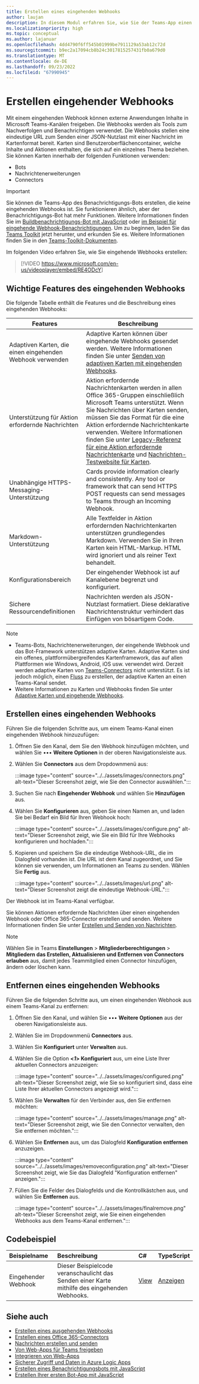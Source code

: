 ```yaml
---
title: Erstellen eines eingehenden Webhooks
author: laujan
description: In diesem Modul erfahren Sie, wie Sie der Teams-App einen eingehenden Webhook hinzufügen und alle externen Anforderungen mit diesem Webhook an Teams senden.
ms.localizationpriority: high
ms.topic: conceptual
ms.author: lajanuar
ms.openlocfilehash: 4dd4790f6ff545b01999be7911129a53ab12c72d
ms.sourcegitcommit: b9ec2a17094cb8b24c3017815257431fb0a679d0
ms.translationtype: MT
ms.contentlocale: de-DE
ms.lasthandoff: 09/23/2022
ms.locfileid: "67990945"
---
```

# <a name="create-incoming-webhooks"></a>Erstellen eingehender Webhooks

Mit einem eingehenden Webhook können externe Anwendungen Inhalte in Microsoft Teams-Kanälen freigeben. Die Webhooks werden als Tools zum Nachverfolgen und Benachrichtigen verwendet. Die Webhooks stellen eine eindeutige URL zum Senden einer JSON-Nutzlast mit einer Nachricht im Kartenformat bereit. Karten sind Benutzeroberflächencontainer, welche Inhalte und Aktionen enthalten, die sich auf ein einzelnes Thema beziehen. Sie können Karten innerhalb der folgenden Funktionen verwenden:

* Bots
* Nachrichtenerweiterungen
* Connectors

> [!IMPORTANT]
> Sie können die Teams-App des Benachrichtigungs-Bots erstellen, die keine eingehenden Webhooks ist. Sie funktionieren ähnlich, aber der Benachrichtigungs-Bot hat mehr Funktionen. Weitere Informationen finden Sie im [Buildbenachrichtigungs-Bot mit JavaScript](../../sbs-gs-notificationbot.yml) oder [im Beispiel für eingehende Webhook-Benachrichtigungen](https://github.com/OfficeDev/TeamsFx-Samples/tree/dev/incoming-webhook-notification). Um zu beginnen, laden Sie das [Teams Toolkit](https://marketplace.visualstudio.com/items?itemName=TeamsDevApp.ms-teams-vscode-extension) jetzt herunter, und erkunden Sie es. Weitere Informationen finden Sie in den [Teams-Toolkit-Dokumenten](../../toolkit/teams-toolkit-fundamentals.md).

Im folgenden Video erfahren Sie, wie Sie eingehende Webhooks erstellen:
<br>
> [!VIDEO <https://www.microsoft.com/en-us/videoplayer/embed/RE4ODcY>]

## <a name="key-features-of-an-incoming-webhook"></a>Wichtige Features des eingehenden Webhooks

Die folgende Tabelle enthält die Features und die Beschreibung eines eingehenden Webhooks:

| Features | Beschreibung |
| -------- | ----------- |
|Adaptiven Karten, die einen eingehenden Webhook verwenden | Adaptive Karten können über eingehende Webhooks gesendet werden. Weitere Informationen finden Sie unter [Senden von adaptiven Karten mit eingehenden Webhooks](../../webhooks-and-connectors/how-to/connectors-using.md#send-adaptive-cards-using-an-incoming-webhook).|
|Unterstützung für Aktion erfordernde Nachrichten|Aktion erfordernde Nachrichtenkarten werden in allen Office 365-Gruppen einschließlich Microsoft Teams unterstützt. Wenn Sie Nachrichten über Karten senden, müssen Sie das Format für die eine Aktion erfordernde Nachrichtenkarte verwenden. Weitere Informationen finden Sie unter [Legacy-Referenz für eine Aktion erfordernde Nachrichtenkarte](/outlook/actionable-messages/message-card-reference) und [Nachrichten-Testwebsite für Karten](https://messagecardplayground.azurewebsites.net).|
|Unabhängige HTTPS-Messaging-Unterstützung|Cards provide information clearly and consistently. Any tool or framework that can send HTTPS POST requests can send messages to Teams through an Incoming Webhook.|
|Markdown-Unterstützung|Alle Textfelder in Aktion erfordernden Nachrichtenkarten unterstützen grundlegendes Markdown. Verwenden Sie in Ihren Karten kein HTML-Markup. HTML wird ignoriert und als reiner Text behandelt.|
|Konfigurationsbereich|Der eingehender Webhook ist auf Kanalebene begrenzt und konfiguriert.|
|Sichere Ressourcendefinitionen|Nachrichten werden als JSON-Nutzlast formatiert. Diese deklarative Nachrichtenstruktur verhindert das Einfügen von bösartigem Code.|

<!--- TBD: A note should be short and eye-catching. No need to put a list item inside a Note or any admonition for that matter. Re-write the below list item.
--->

> [!NOTE]
>
> * Teams-Bots, Nachrichtenerweiterungen, der eingehende Webhook und das Bot-Framework unterstützen adaptive Karten. Adaptive Karten sind ein offenes, plattformübergreifendes Kartenframework, das auf allen Plattformen wie Windows, Android, iOS usw. verwendet wird. Derzeit werden adaptive Karten von [Teams-Connectors](../../webhooks-and-connectors/how-to/connectors-creating.md) nicht unterstützt. Es ist jedoch möglich, einen [Fluss](https://flow.microsoft.com/blog/microsoft-flow-in-microsoft-teams/) zu erstellen, der adaptive Karten an einen Teams-Kanal sendet.
> * Weitere Informationen zu Karten und Webhooks finden Sie unter [Adaptive Karten und eingehende Webhooks](~/task-modules-and-cards/what-are-cards.md#adaptive-cards-and-incoming-webhooks).

## <a name="create-an-incoming-webhook"></a>Erstellen eines eingehenden Webhooks

Führen Sie die folgenden Schritte aus, um einem Teams-Kanal einen eingehenden Webhook hinzuzufügen:

1. Öffnen Sie den Kanal, dem Sie den Webhook hinzufügen möchten, und wählen Sie &#8226;&#8226;&#8226; **Weitere Optionen** in der oberen Navigationsleiste aus.
1. Wählen Sie **Connectors** aus dem Dropdownmenü aus:

   :::image type="content" source="../../assets/images/connectors.png" alt-text="Dieser Screenshot zeigt, wie Sie den Connector auswählen.":::

1. Suchen Sie nach **Eingehender Webhook** und wählen Sie **Hinzufügen** aus.
1. Wählen Sie **Konfigurieren** aus, geben Sie einen Namen an, und laden Sie bei Bedarf ein Bild für Ihren Webhook hoch:

   :::image type="content" source="../../assets/images/configure.png" alt-text="Dieser Screenshot zeigt, wie Sie ein Bild für Ihre Webhooks konfigurieren und hochladen.":::

1. Kopieren und speichern Sie die eindeutige Webhook-URL, die im Dialogfeld vorhanden ist. Die URL ist dem Kanal zugeordnet, und Sie können sie verwenden, um Informationen an Teams zu senden. Wählen Sie **Fertig** aus.

   :::image type="content" source="../../assets/images/url.png" alt-text="Dieser Screenshot zeigt die eindeutige Webhook-URL.":::

Der Webhook ist im Teams-Kanal verfügbar.

Sie können Aktionen erfordernde Nachrichten über einen eingehenden Webhook oder Office 365-Connector erstellen und senden. Weitere Informationen finden Sie unter [Erstellen und Senden von Nachrichten](~/webhooks-and-connectors/how-to/connectors-using.md).

> [!NOTE]
> Wählen Sie in Teams **Einstellungen** > **Mitgliederberechtigungen** > **Mitgliedern das Erstellen, Aktualisieren und Entfernen von Connectors erlauben** aus, damit jedes Teammitglied einen Connector hinzufügen, ändern oder löschen kann.

## <a name="remove-an-incoming-webhook"></a>Entfernen eines eingehenden Webhooks

Führen Sie die folgenden Schritte aus, um einen eingehenden Webhook aus einem Teams-Kanal zu entfernen:

1. Öffnen Sie den Kanal, und wählen Sie &#8226;&#8226;&#8226; **Weitere Optionen** aus der oberen Navigationsleiste aus.
1. Wählen Sie im Dropdownmenü **Connectors** aus.
1. Wählen Sie **Konfiguriert** unter **Verwalten** aus.
1. Wählen Sie die Option **<*1*> Konfiguriert** aus, um eine Liste Ihrer aktuellen Connectors anzuzeigen:

   :::image type="content" source="../../assets/images/configured.png" alt-text="Dieser Screenshot zeigt, wie Sie so konfiguriert sind, dass eine Liste Ihrer aktuellen Connectors angezeigt wird.":::

1. Wählen Sie **Verwalten** für den Verbinder aus, den Sie entfernen möchten:

   :::image type="content" source="../../assets/images/manage.png" alt-text="Dieser Screenshot zeigt, wie Sie den Connector verwalten, den Sie entfernen möchten.":::

1. Wählen Sie **Entfernen** aus, um das Dialogfeld **Konfiguration entfernen** anzuzeigen.

   :::image type="content" source="../../assets/images/removeconfiguration.png" alt-text="Dieser Screenshot zeigt, wie Sie das Dialogfeld &quot;Konfiguration entfernen&quot; anzeigen.":::

1. Füllen Sie die Felder des Dialogfelds und die Kontrollkästchen aus, und wählen Sie **Entfernen** aus.

   :::image type="content" source="../../assets/images/finalremove.png" alt-text="Dieser Screenshot zeigt, wie Sie einen eingehenden Webhooks aus dem Teams-Kanal entfernen.":::

## <a name="code-sample"></a>Codebeispiel

| Beispielname           | Beschreibung | C#    |  TypeScript |
|:---------------------|:--------------|:---------|:--------|
|Eingehender Webhook|Dieser Beispielcode veranschaulicht das Senden einer Karte mithilfe des eingehenden Webhooks. |[View](https://github.com/OfficeDev/Microsoft-Teams-Samples/tree/main/samples/incoming-webhook/csharp)|[Anzeigen](https://github.com/OfficeDev/TeamsFx-Samples/tree/release/incoming-webhook-notification) |

## <a name="see-also"></a>Siehe auch

* [Erstellen eines ausgehenden Webhooks](~/webhooks-and-connectors/how-to/add-outgoing-webhook.md)
* [Erstellen eines Office 365-Connectors](~/webhooks-and-connectors/how-to/connectors-creating.md)
* [Nachrichten erstellen und senden](~/webhooks-and-connectors/how-to/connectors-using.md)
* [Von Web-Apps für Teams freigeben](~/concepts/build-and-test/share-to-teams-from-web-apps.md)
* [Integrieren von Web-Apps](~/samples/integrate-web-apps-overview.md)
* [Sicherer Zugriff und Daten in Azure Logic Apps](/azure/logic-apps/logic-apps-securing-a-logic-app)
* [Erstellen eines Benachrichtigungsbots mit JavaScript](../../sbs-gs-notificationbot.yml)
* [Erstellen Ihrer ersten Bot-App mit JavaScript](../../sbs-gs-bot.yml)
